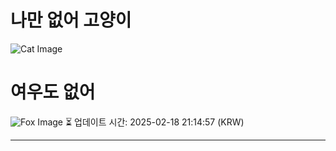
# 나만 없어 고양이

![Cat Image](https://cdn2.thecatapi.com/images/MTY1MzQzMw.jpg)

# 여우도 없어
![Fox Image](https://randomfox.ca/images/74.jpg)
⏳ 업데이트 시간: 2025-02-18 21:14:57 (KRW)

---
